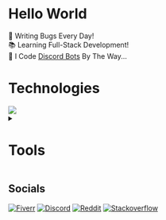 # Hello World

🐛 Writing Bugs Every Day!\
📚 Learning Full-Stack Development!\
🤖 I Code [Discord Bots](https://www.fiverr.com/s/xXKpg2D) By The Way...

# Technologies

<a href="https://github.com/SkyWolfXP">
    <img src="https://skillicons.dev/icons?i=java,javascript,typescript,html,css,spring,nextjs,react,tailwind,postgres,mysql,redis,maven,gradle,nodejs,npm,heroku" />
</a>

<details>
<summary>
    <h1>Tools</h1>
</summary>

<a href="https://github.com/SkyWolfXP">
    <img src="https://skillicons.dev/icons?i=idea,vscodium,git" />
</a>
</details>

## Socials

[![Fiverr](https://img.shields.io/badge/%40skywolfxp-FFFFFF?style=flat-square&logo=fiverr&logoColor=FFFFFF&logoSize=auto&color=%231DBF73)](https://www.fiverr.com/skywolfxp) [![Discord](https://img.shields.io/badge/%40SkyWolfXP-FFFFFF?style=flat-square&logo=discord&logoColor=FFFFFF&color=%235865F2)](https://discord.com/users/545902760453996546) [![Reddit](https://img.shields.io/badge/u%2FSkyWolfXP-FFFFFF?style=flat-square&logo=reddit&logoColor=FFFFFF&color=%23FF4500)](https://reddit.com/user/skywolfxp) [![Stackoverflow](https://img.shields.io/badge/SkyWolfXP-FFFFFF?style=flat-square&logo=stackoverflow&logoColor=FFFFFF&color=%23F58025)](https://stackoverflow.com/users/16410630)
